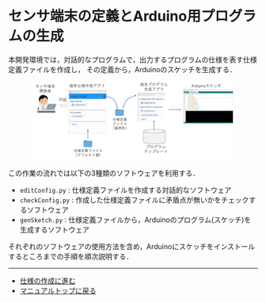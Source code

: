 # センサ端末の定義とArduino用プログラムの生成

本開発環境では，対話的なプログラムで，出力するプログラムの仕様を表す仕様定義ファイルを作成し，
その定義から，Arduinoのスケッチを生成する．

<div style="text-align: center;">
<img src="../images/System_Image.png" width="80%">
</div>

この作業の流れでは以下の3種類のソフトウェアを利用する．

- ``editConfig.py`` : 仕様定義ファイルを作成する対話的なソフトウェア
- ``checkConfig.py`` : 作成した仕様定義ファイルに矛盾点が無いかをチェックするソフトウェア
- ``genSketch.py`` : 仕様定義ファイルから，Arduinoのプログラム(スケッチ)を生成するソフトウェア

それぞれのソフトウェアの使用方法を含め，Arduinoにスケッチをインストールするところまでの手順を順次説明する．

***
- [仕様の作成に進む](editConfig.md)
- [マニュアルトップに戻る](../Manual.md)
